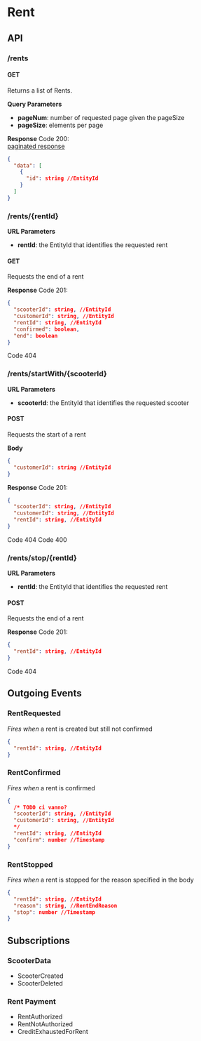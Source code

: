 # Rent

## API

### /rents

#### GET
Returns a list of Rents.

**Query Parameters**  
- **pageNum**: number of requested page given the pageSize
- **pageSize**: elements per page

**Response**
Code 200:  
[paginated response](../paginate.md)
```json
{
  "data": [
    {
      "id": string //EntityId
    }
  ]
}
```

### /rents/{rentId}

**URL Parameters**  
- **rentId**: the EntityId that identifies the requested rent

#### GET  
Requests the end of a rent

**Response**
Code 201:
```json
{
  "scooterId": string, //EntityId
  "customerId": string, //EntityId
  "rentId": string, //EntityId
  "confirmed": boolean,
  "end": boolean
}
```

Code 404

### /rents/startWith/{scooterId}

**URL Parameters**  
- **scooterId**: the EntityId that identifies the requested scooter

#### POST  
Requests the start of a rent

**Body**
```json
{
  "customerId": string //EntityId
}
```

**Response**
Code 201:
```json
{
  "scooterId": string, //EntityId
  "customerId": string, //EntityId
  "rentId": string, //EntityId
}
```

Code 404
Code 400


### /rents/stop/{rentId}

**URL Parameters**  
- **rentId**: the EntityId that identifies the requested rent

#### POST  
Requests the end of a rent

**Response**
Code 201:
```json
{
  "rentId": string, //EntityId
}
```

Code 404

## Outgoing Events

### RentRequested  
*Fires when* a rent is created but still not confirmed
```json
{
  "rentId": string, //EntityId
}
```

### RentConfirmed  
*Fires when* a rent is confirmed
```json
{
  /* TODO ci vanno? 
  "scooterId": string, //EntityId
  "customerId": string, //EntityId
  */
  "rentId": string, //EntityId
  "confirm": number //Timestamp
}
```

### RentStopped  
*Fires when* a rent is stopped for the reason specified in the body
```json
{
  "rentId": string, //EntityId
  "reason": string, //RentEndReason
  "stop": number //Timestamp
}
```

## Subscriptions

### ScooterData  
- ScooterCreated
- ScooterDeleted

### Rent Payment
- RentAuthorized 
- RentNotAuthorized
- CreditExhaustedForRent

